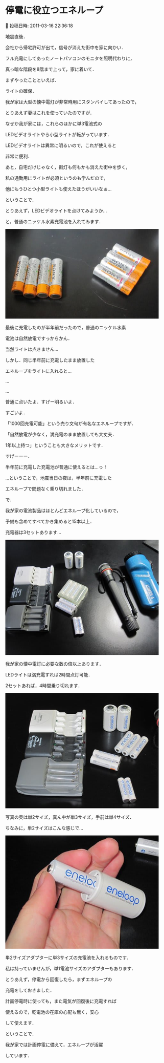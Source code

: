 # 停電に役立つエネループ

📅 投稿日時: 2011-03-16 22:36:18

地震直後．





会社から帰宅許可が出て，信号が消えた街中を家に向かい．


フル充電にしてあったノートパソコンのモニタを照明代わりに，


真っ暗な階段を8階まで上って，家に着いて．


まずやったことといえば．


ライトの確保．





我が家は大型の懐中電灯が非常時用にスタンバイしてあったので，


とりあえず妻はこれを使っていたのですが．


なぜか我が家には，これらのほかに単3電池式の


LEDビデオライトやら小型ライトが転がっています．





LEDビデオライトは異常に明るいので，これが使えると


非常に便利．





あと，自宅だけじゃなく，街灯も何もかも消えた街中を歩く，


私の通勤用にライトが必須というのも学んだので，


他にもうひとつ小型ライトも使えたほうがいいなぁ…





ということで．


とりあえず，LEDビデオライトを点けてみようか…


と，普通のニッケル水素充電池を入れてみます．




![dbf9186698b156f67b766d379e4f1174.jpg](images/dbf9186698b156f67b766d379e4f1174.jpg)







最後に充電したのが半年前だったので，普通のニッケル水素


電池は自然放電ですっからかん．


当然ライトは点きません…





しかし．同じ半年前に充電したまま放置した


エネループをライトに入れると…


…


…


普通に点いたよ．すげー明るいよ．


すごいよ．


「1000回充電可能」という売り文句が有名なエネループですが．


「自然放電が少なく，満充電のまま放置しても大丈夫．


1年以上持つ」ということも大きなメリットです．


すげーーー．


半年前に充電した充電池が普通に使えるとは…っ！





…ということで，地震当日の夜は，半年前に充電した


エネループで問題なく乗り切れました．





で．


我が家の電池製品はほとんどエネループ化しているので，


予備も含めてすべてかき集めると15本以上．


充電器は3セットあります…




![626f1731bd2ac1bd1173677d9241fda9.jpg](images/626f1731bd2ac1bd1173677d9241fda9.jpg)







我が家の懐中電灯に必要な数の倍以上あります．


LEDライトは満充電すれば2時間点灯可能．


2セットあれば，4時間乗り切れます．







![3790bd4b2c9ca173c42ef0799f2e1262.jpg](images/3790bd4b2c9ca173c42ef0799f2e1262.jpg)




写真の奥は単2サイズ，真ん中が単3サイズ，手前は単4サイズ．





ちなみに，単2サイズはこんな感じで…




![20f76902ccf731c9fa9b9ccf4225349f.jpg](images/20f76902ccf731c9fa9b9ccf4225349f.jpg)




単2サイズアダプターに単3サイズの充電池を入れるものです．


私は持っていませんが，単1電池サイズのアダプターもあります．





とりあえず，停電から回復したら，まずエネループの


充電をしておきました．


計画停電時に使っても，また電気が回復後に充電すれば


使えるので，乾電池の在庫の心配も無く，安心


して使えます．





ということで．


我が家では計画停電に備えて，エネループが活躍


しています．
